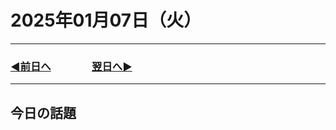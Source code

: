 # 2025年01月07日（火）

---

### [◀️前日へ](https://github.com/yuasys/chatty-journal/blob/main/2025/01/2025-01-05.md)&emsp;&emsp;&emsp;&emsp;[翌日へ▶️](https://github.com/yuasys/chatty-journal/blob/main/2025/01/2025-01-06.md)

---

## 今日の話題
